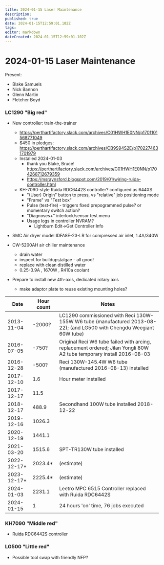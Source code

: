 ```yaml
---
title: 2024-01-15 Laser Maintenance
description: 
published: true
date: 2024-01-15T12:59:01.102Z
tags: 
editor: markdown
dateCreated: 2024-01-15T12:59:01.102Z
---
```


# 2024-01-15 Laser Maintenance

Present:
* Blake Samuels
* Nick Bannon
* Glenn Martin
* Fletcher Boyd

### LC1290 "Big red"
* New controller: train-the-trainer
  * https://perthartifactory.slack.com/archives/C01HWH1E0NN/p1701101568771049
  * $450 in pledges: https://perthartifactory.slack.com/archives/CB9S94S2E/p1702274631701979
  * Installed 2024-01-03
    * thank you Blake, Bruce! https://perthartifactory.slack.com/archives/C01HWH1E0NN/p1704268712679359
    * https://msraynsford.blogspot.com/2019/01/wiring-ruida-controller.html
  * KH-7090-style Ruida RDC6442S controller? configured as 644XS
    * "(User) Origin" button to press, vs "relative" job positioning mode
    * "Frame" vs "Test box"
    * Pulse (test-fire) - triggers fixed prepogrammed pulse? or momentary switch action?
    * "Diagnoses+" interlock/sensor test menu
    * Usage logs in controller NVRAM?
      * Lightburn Edit->Get Controller Info
    
* SMC Air dryer model IDFA8E-23-LR for compressed air inlet, 1.4A/340W
* CW-5200AH air chiller maintenance
  * drain water
  * inspect for buildups/algae - all good!
  * replace with clean distilled water
  * 0.25-3.9A , 1670W , R410a coolant
* Prepare to install new 4th-axis, dedicated rotary axis
  * make adaptor plate to reuse existing mounting holes?

| Date       | Hour count | Notes |
|------------|------------|-----------------------------------------------------------------------------------------------------------------------|
| 2013-11-04 | -2000?     | LC1290 commissioned with Reci 130W-155W W6 tube (manufactured 2013-08-22); (and LG500 with Chengdu Weegiant 60W tube) |
| 2016-07-05 | -750?      | Original Reci W6 tube failed with arcing, replacement ordered; Jilan Yongli 80W A2 tube temporary install 2016-08-03  |
| 2016-12-28 | -500?      | Reci 130W-145.4W W6 tube (manufactured 2016-08-13) installed |
| 2017-12-10 | 1.6        | Hour meter installed |
| 2017-12-17 | 11.5       | |
| 2018-12-17 | 488.9      | Secondhand 100W tube installed 2018-12-22 |
| 2019-12-16 | 1026.3     | |
| 2020-12-19 | 1441.1     | |
| 2021-03-20 | 1515.6     | SPT-TR130W tube installed |
| 2022-12-17* | 2023.4*   | (estimate) |
| 2023-12-17* | 2225.4*   | (estimate) |
| 2024-01-03 | 2231.1     | Leetro MPC 6515 Controller replaced with Ruida RDC6442S |
| 2024-01-15 | 1          | 24 hours 'on' time, 76 jobs executed |

### KH7090 "Middle red"

* Ruida RDC6442S controller

### LG500 "Little red"
* Possible tool swap with friendly NFP?